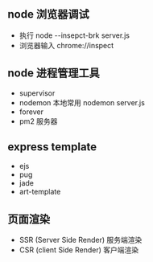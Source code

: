 ## node 浏览器调试

- 执行 node --insepct-brk server.js
- 浏览器输入 chrome://inspect 

## node 进程管理工具
- supervisor
- nodemon  本地常用   nodemon server.js
- forever
- pm2 服务器

## express template
- ejs
- pug
- jade
- art-template

## 页面渲染
- SSR (Server Side Render) 服务端渲染
- CSR (client Side Render) 客户端渲染